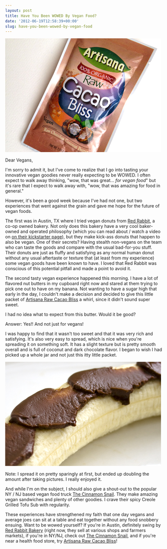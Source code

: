 ```yaml
---
layout: post
title: Have You Been WOWED By Vegan Food?
date: '2012-06-19T12:58:39+00:00'
slug: have-you-been-wowed-by-vegan-food
---
```

<a href="/images/uploads/2012/06/photo1.jpg"><img src="/images/uploads/2012/06/photo1.jpg" alt="" title="photo" width="500" height="365" class="alignnone size-full wp-image-2795" /></a>

Dear Vegans,

I'm sorry to admit it, but I've come to realize that I go into tasting your innovative vegan goodies never really expecting to be WOWED. I often expect to walk away thinking, "wow, that was great… <em>for vegan food</em>" but it's rare that I expect to walk away with, "wow, that was amazing for food in general."

However, it's been a good week because I've had not one, but two experiences that went against the grain and gave me hope for the future of vegan foods.

The first was in Austin, TX where I tried vegan donuts from <a href="http://www.facebook.com/redrabbitbakery">Red Rabbit</a>, a co-op owned bakery. Not only does this bakery have a very cool baker-owned and operated philosophy (which you can read about / watch a video on <a href="http://www.kickstarter.com/projects/763083663/red-rabbit-cooperative-bakery-a-tasteful-uprising">on their kickstarter page</a>), but they make kick-ass donuts that happen to also be vegan. One of their secrets? Having stealth non-vegans on the team who can taste the goods and compare with the usual bad-for-you stuff. Their donuts are just as fluffy and satisfying as any normal human donut without any usual aftertaste or texture that (at least from my experience) some vegan goods have been known to have. I loved that Red Rabbit was conscious of this potential pitfall and made a point to avoid it.

The second tasty vegan experience happened this morning. I have a lot of flavored nut butters in my cupboard right now and stared at them trying to pick one out to have on my banana. Not wanting to have a sugar high that early in the day, I couldn't make a decision and decided to give this little packet of <a href="http://www.artisanafoods.com/products/cacao-bliss">Artisana Raw Cacao Bliss</a> a whirl, since it didn't sound super sweet.

I had no idea what to expect from this butter. Would it be good?

Answer: Yes!! And not just for vegans!

I was happy to find that it wasn't too sweet and that it was very rich and satisfying. It's also very easy to spread, which is nice when you're spreading it on something soft. It has a slight texture but is pretty smooth overall and is full of coconut and dark chocolate flavor. I began to wish I had picked up a whole jar and not just this itty little packet.

<a href="/images/uploads/2012/06/IMG_50421.jpg"><img src="/images/uploads/2012/06/IMG_50421.jpg" alt="" title="IMG_5042" width="500" height="334" class="alignnone size-full wp-image-2801" /></a>

Note: I spread it on pretty sparingly at first, but ended up doubling the amount after taking pictures. I really enjoyed it.

And while I'm on the subject, I should also give a shout-out to the popular NY / NJ based vegan food truck <a href="http://www.cinnamonsnail.com/">The Cinnamon Snail</a>. They make amazing vegan sandwiches and plenty of other goodies. I crave their spicy Creole Grilled Tofu Sub with regularity.

These experiences have strengthened my faith that one day vegans and average joes can sit at a table and eat together without any food snobbery ensuing. Want to be wowed yourself? If you're in Austin, definitely swing by <a href="http://www.facebook.com/redrabbitbakery">Red Rabbit Bakery</a> (right now, they sell at various shops and farmers markets), if you're in NY/NJ, check out <a href="http://www.cinnamonsnail.com/">The Cinnamon Snail</a>, and if you're near a health food store, try <a href="http://www.artisanafoods.com/products/cacao-bliss">Artisana Raw Cacao Bliss</a>!
